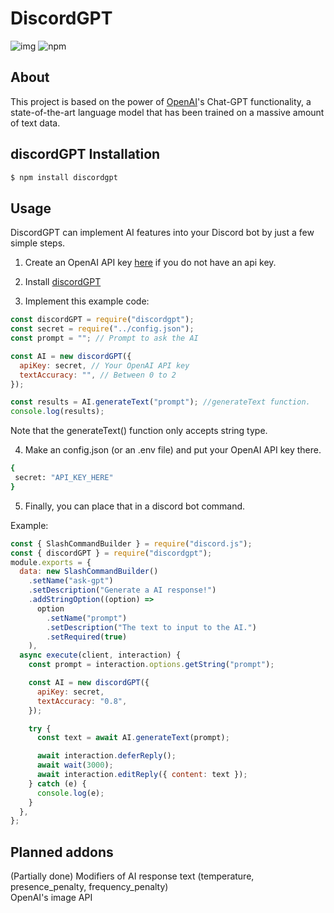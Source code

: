 # DiscordGPT

![img](https://img.shields.io/codacy/grade/333027d39cce490e83ac03cf5f0f1e9d?style=for-the-badge&logo=codacy)
![npm](https://img.shields.io/npm/v/discordgpt?style=for-the-badge)

## About

This project is based on the power of [OpenAI](https://beta.openai.com)'s Chat-GPT functionality, a state-of-the-art language model that has been trained on a massive amount of text data.

## discordGPT Installation

```bash
$ npm install discordgpt
```

## Usage

DiscordGPT can implement AI features into your Discord bot by just a few simple steps.

1. Create an OpenAI API key [here](https://beta.openai.com/account/api-keys) if you do not have an api key.

2. Install [discordGPT](#discordGPT-Installation)
3. Implement this example code:

```javascript
const discordGPT = require("discordgpt");
const secret = require("../config.json");
const prompt = ""; // Prompt to ask the AI

const AI = new discordGPT({
  apiKey: secret, // Your OpenAI API key
  textAccuracy: "", // Between 0 to 2
});

const results = AI.generateText("prompt"); //generateText function.
console.log(results);
```

Note that the generateText() function only accepts string type.

4. Make an config.json (or an .env file) and put your OpenAI API key there.

```bash
{
 secret: "API_KEY_HERE"
}
```

5. Finally, you can place that in a discord bot command.

Example:

```js
const { SlashCommandBuilder } = require("discord.js");
const { discordGPT } = require("discordgpt");
module.exports = {
  data: new SlashCommandBuilder()
    .setName("ask-gpt")
    .setDescription("Generate a AI response!")
    .addStringOption((option) =>
      option
        .setName("prompt")
        .setDescription("The text to input to the AI.")
        .setRequired(true)
    ),
  async execute(client, interaction) {
    const prompt = interaction.options.getString("prompt");

    const AI = new discordGPT({
      apiKey: secret,
      textAccuracy: "0.8",
    });

    try {
      const text = await AI.generateText(prompt);

      await interaction.deferReply();
      await wait(3000);
      await interaction.editReply({ content: text });
    } catch (e) {
      console.log(e);
    }
  },
};
```

## Planned addons

(Partially done) Modifiers of AI response text (temperature, presence_penalty, frequency_penalty) \
OpenAI's image API
